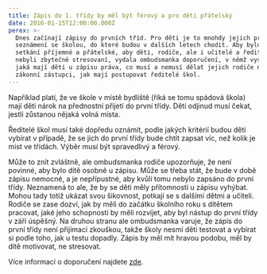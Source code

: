 ```yaml
---
title: Zápis do 1. třídy by měl být férový a pro děti přátelský
date: 2016-01-15T12:00:00.000Z
perex: >-
  Dnes začínají zápisy do prvních tříd. Pro děti je to mnohdy jejich první
  seznámení se školou, do které budou v dalších letech chodit. Aby bylo toto
  setkání příjemné a přátelské, aby děti, rodiče, ale i učitelé a ředitelé
  nebyli zbytečně stresovaní, vydala ombudsmanka doporučení, v němž vysvětluje,
  jaká mají děti u zápisu práva, co musí a nemusí dělat jejich rodiče nebo
  zákonní zástupci, jak mají postupovat ředitelé škol.
---
```




Například platí, že ve škole v místě bydliště (říká se tomu spádová škola) mají děti nárok na přednostní přijetí do první třídy. Děti odjinud musí čekat, jestli zůstanou nějaká volná místa. 



Ředitelé škol musí také dopředu oznámit, podle jakých kritérií budou děti vybírat v případě, že se jich do první třídy bude chtít zapsat víc, než kolik je míst ve třídách. Výběr musí být spravedlivý a férový.



Může to znít zvláštně, ale ombudsmanka rodiče upozorňuje, že není povinné, aby bylo dítě osobně u zápisu. Může se třeba stát, že bude v době zápisu nemocné, a je nepřípustné, aby kvůli tomu nebylo zapsáno do první třídy. Neznamená to ale, že by se děti měly přítomnosti u zápisu vyhýbat. Mohou tady totiž ukázat svou šikovnost, potkají se s dalšími dětmi a učiteli. Rodiče se zase dozví, jak by měli do začátku školního roku s dítětem pracovat, jaké jeho schopnosti by měli rozvíjet, aby byl nástup do první třídy v září úspěšný. Na druhou stranu ale ombudsmanka varuje, že zápis do první třídy není přijímací zkouškou, takže školy nesmí děti testovat a vybírat si podle toho, jak u testu dopadly. Zápis by měl mít hravou podobu, měl by dítě motivovat, ne stresovat.



Více informací o doporučení najdete [zde](http://www.ochrance.cz/aktualne/tiskove-zpravy-2016/doporuceni-ochrankyne-k-zapisum-do-zakladnich-skol/).


